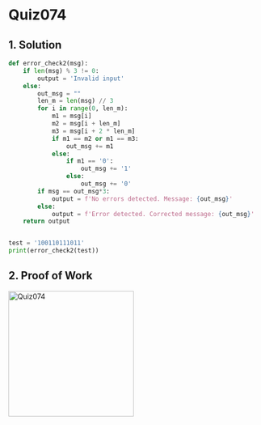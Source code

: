 # Quiz074

## 1. Solution
```.py
def error_check2(msg):
    if len(msg) % 3 != 0:
        output = 'Invalid input'
    else:
        out_msg = ""
        len_m = len(msg) // 3
        for i in range(0, len_m):
            m1 = msg[i]
            m2 = msg[i + len_m]
            m3 = msg[i + 2 * len_m]
            if m1 == m2 or m1 == m3:
                out_msg += m1
            else:
                if m1 == '0':
                    out_msg += '1'
                else:
                    out_msg += '0'
        if msg == out_msg*3:
            output = f'No errors detected. Message: {out_msg}'
        else:
            output = f'Error detected. Corrected message: {out_msg}'
    return output


test = '100110111011'
print(error_check2(test))

```

## 2. Proof of Work
<img width="248" alt="Quiz074" src="https://github.com/user-attachments/assets/ca249a2e-4c35-4ee3-acac-b185c9c05b28">
